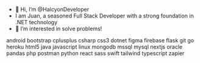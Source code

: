 - 👋 Hi, I’m @HalcyonDeveloper
- I am Juan, a seasoned Full Stack Developer with a strong foundation in .NET technology
- 👀 I’m interested in solve problems!

android bootstrap cplusplus csharp css3 dotnet figma firebase flask git go heroku html5 java javascript linux mongodb mssql mysql nextjs oracle pandas php postman python react sass swift tailwind typescript zapier
<!---
HalcyonDeveloper/HalcyonDeveloper is a ✨ special ✨ repository because its `README.md` (this file) appears on your GitHub profile.
You can click the Preview link to take a look at your changes.
--->
